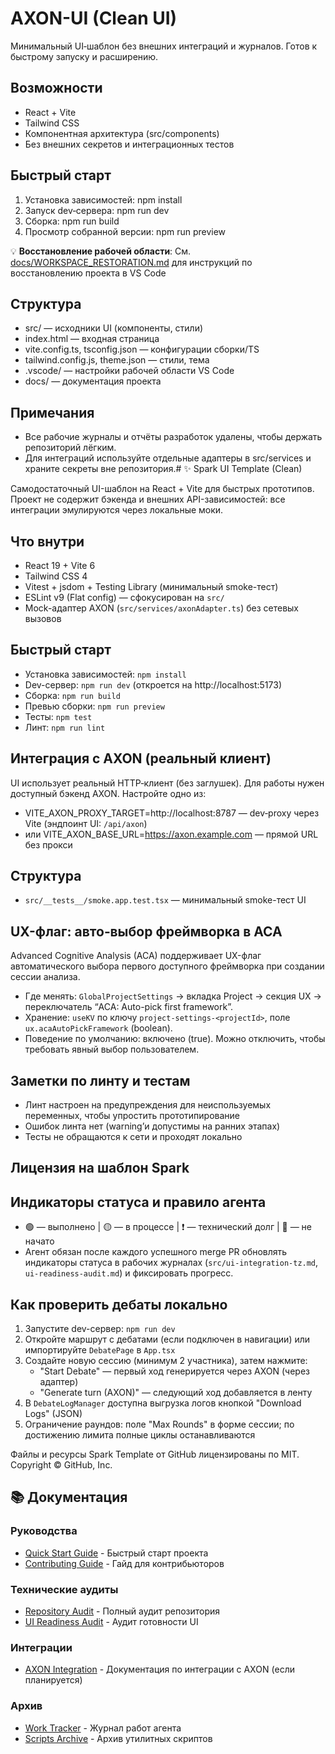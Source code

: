# AXON-UI (Clean UI)

Минимальный UI‑шаблон без внешних интеграций и журналов. Готов к быстрому запуску и расширению.

## Возможности
- React + Vite
- Tailwind CSS
- Компонентная архитектура (src/components)
- Без внешних секретов и интеграционных тестов

## Быстрый старт
1) Установка зависимостей:
   npm install
2) Запуск dev‑сервера:
   npm run dev
3) Сборка:
   npm run build
4) Просмотр собранной версии:
   npm run preview

💡 **Восстановление рабочей области**: См. [docs/WORKSPACE_RESTORATION.md](docs/WORKSPACE_RESTORATION.md) для инструкций по восстановлению проекта в VS Code

## Структура
- src/ — исходники UI (компоненты, стили)
- index.html — входная страница
- vite.config.ts, tsconfig.json — конфигурации сборки/TS
- tailwind.config.js, theme.json — стили, тема
- .vscode/ — настройки рабочей области VS Code
- docs/ — документация проекта

## Примечания
- Все рабочие журналы и отчёты разработок удалены, чтобы держать репозиторий лёгким.
- Для интеграций используйте отдельные адаптеры в src/services и храните секреты вне репозитория.# ✨ Spark UI Template (Clean)

Самодостаточный UI-шаблон на React + Vite для быстрых прототипов. Проект не содержит бэкенда и внешних API-зависимостей: все интеграции эмулируются через локальные моки.

## Что внутри
- React 19 + Vite 6
- Tailwind CSS 4
- Vitest + jsdom + Testing Library (минимальный smoke-тест)
- ESLint v9 (Flat config) — сфокусирован на `src/`
- Mock-адаптер AXON (`src/services/axonAdapter.ts`) без сетевых вызовов

## Быстрый старт
- Установка зависимостей: `npm install`
- Dev-сервер: `npm run dev` (откроется на http://localhost:5173)
- Сборка: `npm run build`
- Превью сборки: `npm run preview`
- Тесты: `npm test`
- Линт: `npm run lint`

## Интеграция с AXON (реальный клиент)
UI использует реальный HTTP‑клиент (без заглушек). Для работы нужен доступный бэкенд AXON. Настройте одно из:
   - VITE_AXON_PROXY_TARGET=http://localhost:8787 — dev‑proxy через Vite (эндпоинт UI: `/api/axon`)
   - или VITE_AXON_BASE_URL=https://axon.example.com — прямой URL без прокси

## Структура
- `src/__tests__/smoke.app.test.tsx` — минимальный smoke-тест UI

## UX-флаг: авто‑выбор фреймворка в ACA

Advanced Cognitive Analysis (ACA) поддерживает UX-флаг автоматического выбора первого доступного фреймворка при создании сессии анализа.

- Где менять: `GlobalProjectSettings` → вкладка Project → секция UX → переключатель “ACA: Auto-pick first framework”.
- Хранение: `useKV` по ключу `project-settings-<projectId>`, поле `ux.acaAutoPickFramework` (boolean).
- Поведение по умолчанию: включено (true). Можно отключить, чтобы требовать явный выбор пользователем.

## Заметки по линту и тестам
- Линт настроен на предупреждения для неиспользуемых переменных, чтобы упростить прототипирование
- Ошибок линта нет (warning’и допустимы на ранних этапах)
- Тесты не обращаются к сети и проходят локально

## Лицензия на шаблон Spark
## Индикаторы статуса и правило агента

- 🟢 — выполнено | 🟡 — в процессе | ❗ — технический долг | 🔴 — не начато
- Агент обязан после каждого успешного merge PR обновлять индикаторы статуса в рабочих журналах (`src/ui-integration-tz.md`, `ui-readiness-audit.md`) и фиксировать прогресс.

## Как проверить дебаты локально

1) Запустите dev-сервер: `npm run dev`
2) Откройте маршрут с дебатами (если подключен в навигации) или импортируйте `DebatePage` в `App.tsx`
3) Создайте новую сессию (минимум 2 участника), затем нажмите:
   - "Start Debate" — первый ход генерируется через AXON (через адаптер)
   - "Generate turn (AXON)" — следующий ход добавляется в ленту
4) В `DebateLogManager` доступна выгрузка логов кнопкой "Download Logs" (JSON)
5) Ограничение раундов: поле "Max Rounds" в форме сессии; по достижению лимита полные циклы останавливаются

Файлы и ресурсы Spark Template от GitHub лицензированы по MIT. Copyright © GitHub, Inc.

## 📚 Документация

### Руководства
- [Quick Start Guide](docs/guides/quick-start.md) - Быстрый старт проекта
- [Contributing Guide](CONTRIBUTING.md) - Гайд для контрибьюторов

### Технические аудиты
- [Repository Audit](docs/audits/repository-audit.md) - Полный аудит репозитория
- [UI Readiness Audit](docs/audits/ui-readiness-audit.md) - Аудит готовности UI

### Интеграции
- [AXON Integration](docs/integration/) - Документация по интеграции с AXON (если планируется)

### Архив
- [Work Tracker](docs/archive/agent-work-tracker.md) - Журнал работ агента
- [Scripts Archive](docs/archive/scripts/) - Архив утилитных скриптов
